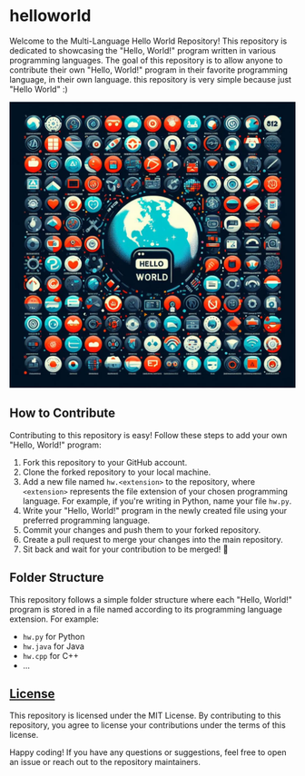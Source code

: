 # helloworld

Welcome to the Multi-Language Hello World Repository! This repository is dedicated to showcasing the "Hello, World!" program written in various programming languages. The goal of this repository is to allow anyone to contribute their own "Hello, World!" program in their favorite programming language, in their own language.
this repository is very simple because just "Hello World" :)

![Hello World](helloworldgithub.jpeg)

## How to Contribute

Contributing to this repository is easy! Follow these steps to add your own "Hello, World!" program:

1. Fork this repository to your GitHub account.
2. Clone the forked repository to your local machine.
3. Add a new file named `hw.<extension>` to the repository, where `<extension>` represents the file extension of your chosen programming language. For example, if you're writing in Python, name your file `hw.py`.
4. Write your "Hello, World!" program in the newly created file using your preferred programming language.
5. Commit your changes and push them to your forked repository.
6. Create a pull request to merge your changes into the main repository.
7. Sit back and wait for your contribution to be merged! 🎉

## Folder Structure

This repository follows a simple folder structure where each "Hello, World!" program is stored in a file named according to its programming language extension. For example:

- `hw.py` for Python
- `hw.java` for Java
- `hw.cpp` for C++
- ...

## [License](MIT.License)

This repository is licensed under the MIT License. By contributing to this repository, you agree to license your contributions under the terms of this license.

Happy coding! If you have any questions or suggestions, feel free to open an issue or reach out to the repository maintainers.
